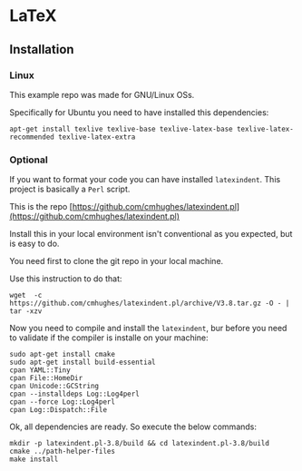 LaTeX
=====

## Installation

### Linux

This example repo was made for GNU/Linux OSs.

Specifically for Ubuntu you  need to have installed this dependencies:
```
apt-get install texlive texlive-base texlive-latex-base texlive-latex-recommended texlive-latex-extra
```

### Optional

If you want to format your code you can have installed `latexindent`. This project is basically a `Perl` script.

This is the repo [https://github.com/cmhughes/latexindent.pl](https://github.com/cmhughes/latexindent.pl)

Install this in your local environment isn't conventional as you expected, but is easy to do.

You need first to clone the git repo in your local machine.

Use this instruction to do that:
```
wget  -c  https://github.com/cmhughes/latexindent.pl/archive/V3.8.tar.gz -O - | tar -xzv
```

Now you need to compile and install the `latexindent`, bur before you need to validate if the compiler is installe on your machine:
```
sudo apt-get install cmake
sudo apt-get install build-essential
cpan YAML::Tiny
cpan File::HomeDir
cpan Unicode::GCString
cpan --installdeps Log::Log4perl
cpan --force Log::Log4perl
cpan Log::Dispatch::File
```

Ok, all dependencies are ready. So execute the below commands:

```
mkdir -p latexindent.pl-3.8/build && cd latexindent.pl-3.8/build
cmake ../path-helper-files
make install
```


